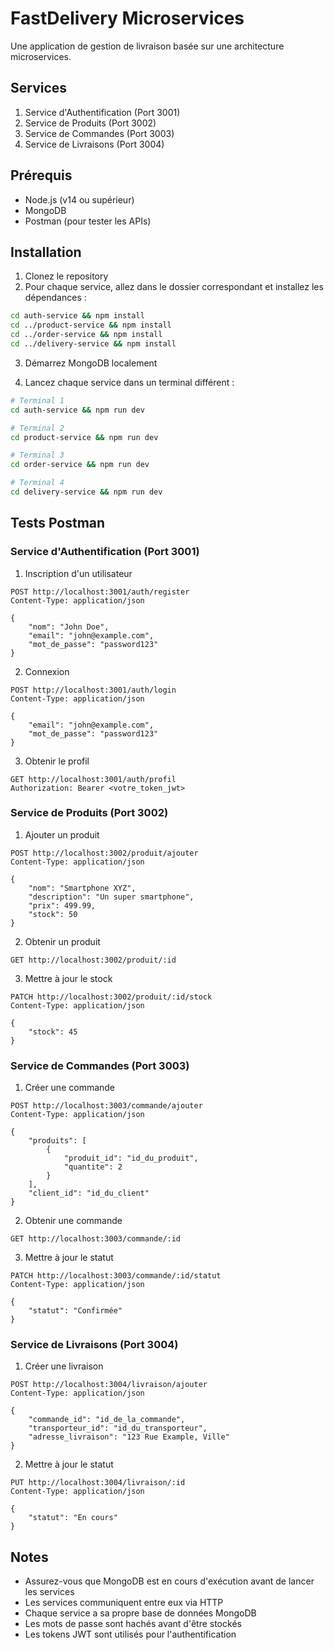 # FastDelivery Microservices

Une application de gestion de livraison basée sur une architecture microservices.

## Services

1. Service d'Authentification (Port 3001)
2. Service de Produits (Port 3002)
3. Service de Commandes (Port 3003)
4. Service de Livraisons (Port 3004)

## Prérequis

- Node.js (v14 ou supérieur)
- MongoDB
- Postman (pour tester les APIs)

## Installation

1. Clonez le repository
2. Pour chaque service, allez dans le dossier correspondant et installez les dépendances :

```bash
cd auth-service && npm install
cd ../product-service && npm install
cd ../order-service && npm install
cd ../delivery-service && npm install
```

3. Démarrez MongoDB localement

4. Lancez chaque service dans un terminal différent :

```bash
# Terminal 1
cd auth-service && npm run dev

# Terminal 2
cd product-service && npm run dev

# Terminal 3
cd order-service && npm run dev

# Terminal 4
cd delivery-service && npm run dev
```

## Tests Postman

### Service d'Authentification (Port 3001)

1. Inscription d'un utilisateur

```http
POST http://localhost:3001/auth/register
Content-Type: application/json

{
    "nom": "John Doe",
    "email": "john@example.com",
    "mot_de_passe": "password123"
}
```

2. Connexion

```http
POST http://localhost:3001/auth/login
Content-Type: application/json

{
    "email": "john@example.com",
    "mot_de_passe": "password123"
}
```

3. Obtenir le profil

```http
GET http://localhost:3001/auth/profil
Authorization: Bearer <votre_token_jwt>
```

### Service de Produits (Port 3002)

1. Ajouter un produit

```http
POST http://localhost:3002/produit/ajouter
Content-Type: application/json

{
    "nom": "Smartphone XYZ",
    "description": "Un super smartphone",
    "prix": 499.99,
    "stock": 50
}
```

2. Obtenir un produit

```http
GET http://localhost:3002/produit/:id
```

3. Mettre à jour le stock

```http
PATCH http://localhost:3002/produit/:id/stock
Content-Type: application/json

{
    "stock": 45
}
```

### Service de Commandes (Port 3003)

1. Créer une commande

```http
POST http://localhost:3003/commande/ajouter
Content-Type: application/json

{
    "produits": [
        {
            "produit_id": "id_du_produit",
            "quantite": 2
        }
    ],
    "client_id": "id_du_client"
}
```

2. Obtenir une commande

```http
GET http://localhost:3003/commande/:id
```

3. Mettre à jour le statut

```http
PATCH http://localhost:3003/commande/:id/statut
Content-Type: application/json

{
    "statut": "Confirmée"
}
```

### Service de Livraisons (Port 3004)

1. Créer une livraison

```http
POST http://localhost:3004/livraison/ajouter
Content-Type: application/json

{
    "commande_id": "id_de_la_commande",
    "transporteur_id": "id_du_transporteur",
    "adresse_livraison": "123 Rue Example, Ville"
}
```

2. Mettre à jour le statut

```http
PUT http://localhost:3004/livraison/:id
Content-Type: application/json

{
    "statut": "En cours"
}
```

## Notes

- Assurez-vous que MongoDB est en cours d'exécution avant de lancer les services
- Les services communiquent entre eux via HTTP
- Chaque service a sa propre base de données MongoDB
- Les mots de passe sont hachés avant d'être stockés
- Les tokens JWT sont utilisés pour l'authentification
